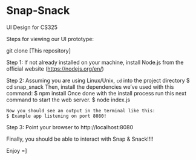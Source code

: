 # Snap-Snack
UI Design for CS325

Steps for viewing our UI prototype:

git clone [This repository]

Step 1: If not already installed on your machine, install Node.js from the official website (https://nodejs.org/en/)


Step 2: Assuming you are using Linux/Unix, `cd` into the project directory 
	$ cd snap_snack
	Then, install the dependencies we’ve used with this command:
	$ npm install
	Once done with the install process run this next command to start the web server.
	$ node index.js
	
	Now you should see an output in the terminal like this:
	$ Example app listening on port 8080!


Step 3: Point your browser to http://localhost:8080


Finally, you should be able to interact with Snap & Snack!!!!


Enjoy =]
